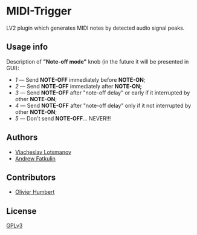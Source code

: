 # MIDI-Trigger

LV2 plugin which generates MIDI notes by detected audio signal peaks.

## Usage info

Description of **"Note-off mode"** knob (in the future it will be presented in GUI):
- *1* — Send **NOTE-OFF** immediately before **NOTE-ON**;
- *2* — Send **NOTE-OFF** immediately after **NOTE-ON;**
- *3* — Send **NOTE-OFF** after "note-off delay" or early if it interrupted by
        other **NOTE-ON**;
- *4* — Send **NOTE-OFF** after "note-off delay" only if it not interrupted by
        other **NOTE-ON**;
- *5* — Don't send **NOTE-OFF**... NEVER!!!

## Authors

* [Viacheslav Lotsmanov](https://github.com/unclechu)
* [Andrew Fatkulin](https://github.com/co-yo-ne-da)

## Contributors

* [Olivier Humbert](https://github.com/trebmuh)

## License

[GPLv3](./LICENSE)
